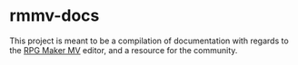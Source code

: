rmmv-docs
=========

This project is meant to be a compilation of documentation with regards to the
[RPG Maker MV](http://www.rpgmakerweb.com/products/programs/rpg-maker-mv) editor, and a resource for the community.

